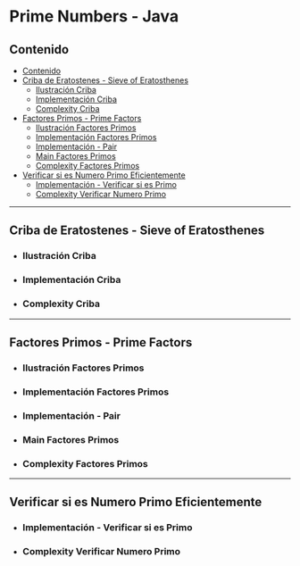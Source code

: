 # Prime Numbers - Java

## Contenido

* [Contenido](#contenido)
* [Criba de Eratostenes - Sieve of Eratosthenes](#criba-de-eratostenes---sieve-of-eratosthenes)
    * [Ilustración Criba](#ilustración-criba)
    * [Implementación Criba](#implementación-criba)
    * [Complexity Criba](#complexity-criba)
* [Factores Primos - Prime Factors](#factores-primos---prime-factors)
     * [Ilustración Factores Primos](#ilustración-factores-primos)
     * [Implementación Factores Primos](#implementación-factores-primos)
     * [Implementación - Pair](#implementación---pair)
     * [Main Factores Primos](#main-factores-primos)
     * [Complexity Factores Primos](#complexity-factores-primos)
* [Verificar si es Numero Primo Eficientemente](#verificar-si-es-numero-primo-eficientemente)
    * [Implementación - Verificar si es Primo](#implementación---verificar-si-es-primo)
    * [Complexity Verificar Numero Primo](#complexity-verificar-numero-primo)

---

## Criba de Eratostenes - Sieve of Eratosthenes

* ### Ilustración Criba

* ### Implementación Criba

* ### Complexity Criba

---

## Factores Primos - Prime Factors

* ### Ilustración Factores Primos

* ### Implementación Factores Primos

* ### Implementación - Pair

* ### Main Factores Primos

* ### Complexity Factores Primos
---

## Verificar si es Numero Primo Eficientemente

* ### Implementación - Verificar si es Primo

* ### Complexity Verificar Numero Primo
